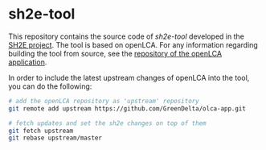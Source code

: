 # sh2e-tool

This repository contains the source code of _sh2e-tool_ developed in the
[SH2E project](https://sh2e.eu/project/). The tool is based on openLCA.
For any information regarding building the tool from source, see the
[repository of the openLCA application](https://github.com/GreenDelta/olca-app).

In order to include the latest upstream changes of openLCA into the tool,
you can do the following:

```bash
# add the openLCA repository as 'upstream' repository
git remote add upstream https://github.com/GreenDelta/olca-app.git

# fetch updates and set the sh2e changes on top of them
git fetch upstream
git rebase upstream/master
```

